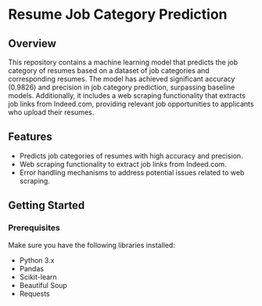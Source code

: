 # Resume Job Category Prediction

## Overview

This repository contains a machine learning model that predicts the job category of resumes based on a dataset of job categories and corresponding resumes. The model has achieved significant accuracy (0.9826) and precision in job category prediction, surpassing baseline models. Additionally, it includes a web scraping functionality that extracts job links from Indeed.com, providing relevant job opportunities to applicants who upload their resumes.

## Features

- Predicts job categories of resumes with high accuracy and precision.
- Web scraping functionality to extract job links from Indeed.com.
- Error handling mechanisms to address potential issues related to web scraping.

## Getting Started

### Prerequisites

Make sure you have the following libraries installed:

- Python 3.x
- Pandas
- Scikit-learn
- Beautiful Soup
- Requests

